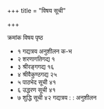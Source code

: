 +++
title = "विषय सूची"

+++

क्रमांक              विषय                       पृष्ठ


- १               गद्यत्रय अनुशीलन            क-भ 
- २               शरणागतिगद्य                    १ 
- ३               श्रीरङ्गगद्य                         १६ 
- ४               श्रीवैकुण्ठगद्य                    २५ 
- ५               पाठभेद सूची                    ४१ 
- ६               उद्धरण सूची                    ४१ 
- ७               शुद्धि सूची                       ४२ गद्यत्रय : : अनुशीलन
